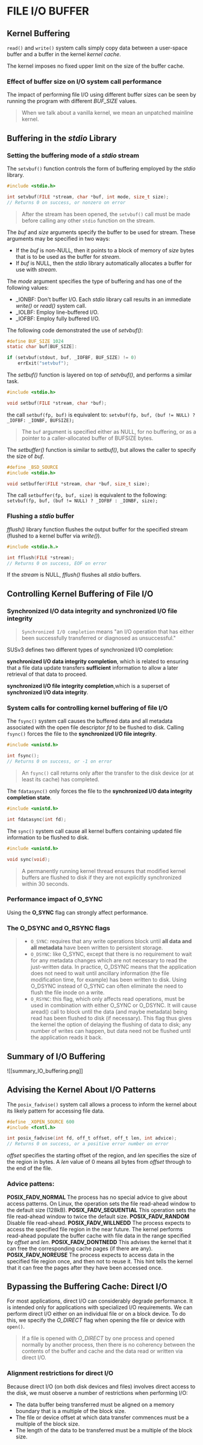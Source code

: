 # FILE I/O BUFFER

## Kernel Buffering
`read()` and `write()` system calls simply copy data between a user-space buffer and a buffer in the kernel *kernel cache*.

The kernel imposes no fixed upper limit on the size of the buffer cache.

### Effect of buffer size on I/O system call performance
The impact of performing file I/O using different buffer sizes can be seen by running the program with different *BUF_SIZE* values.

> When we talk about a vanilla kernel, we mean an unpatched mainline kernel.


## Buffering in the *stdio* Library
### Setting the buffering mode of a *stdio* stream
The `setvbuf()` function controls the form of buffering employed by the *stdio* library.
```c
#include <stdio.h>

int setvbuf(FILE *stream, char *buf, int mode, size_t size);
// Returns 0 on success, or nonzero on error
```
> After the stream has been opened, the `setvbuf()` call must be made before calling any other `stdio` function on the stream.

The *buf* and *size* arguments specify the buffer to be used for stream. These arguments may be specified in two ways:
- If the *buf* is non-NULL, then it points to a block of memory of *size* bytes that is to be used as the buffer for *stream*.
- If *buf* is NULL, then the *stdio* library automatically allocates a buffer for use with *stream*.

The *mode* argument specifies the  type of buffering and has one of the following values:
- \_IONBF: Don't buffer I/O. Each *stdio* library call results in an immediate *write()* or *read()* system call.
- \_IOLBF: Employ line-buffered I/O.
- \_IOFBF: Employ fully buffered I/O.

The following code demonstrated the use of *setvbuf()*:
```c
#define BUF_SIZE 1024
static char buf[BUF_SIZE]:

if (setvbuf(stdout, buf, _IOFBF, BUF_SIZE) != 0)
	errExit("setvbuf");
```

The *setbuf()* function is layered on top of *setvbuf()*, and performs a similar task.
```c
#include <stdio.h>

void setbuf(FILE *stream, char *buf);
```
the call `setbuf(fp, buf)` is equivalent to:
`setvbuf(fp, buf, (buf != NULL) ? _IOFBF: _IONBF, BUFSIZE);`
> The `buf` argument is specified either as NULL, for no buffering, or as a pointer to a caller-allocated buffer of BUFSIZE bytes.

The *setbuffer()* function is similar to *setbuf()*, but allows the caller to specify the size of *buf*.
```c
#define _BSD_SOURCE
#include <stdio.h>

void setbuffer(FILE *stream, char *buf, size_t size);
```
The call `setbuffer(fp, buf, size)` is equivalent to the following:
`setvbuf(fp, buf, (buf != NULL) ? _IOFBF : _IONBF, size);`


### Flushing a *stdio* buffer
*fflush()* library function flushes the output buffer for the specified stream (flushed to a kernel buffer via *write()*).

```c
#include <stdio.h.>

int fflush(FILE *stream);
// Returns 0 on success, EOF on error
```
If the *stream* is NULL, *fflush()* flushes all *stdio* buffers.


## Controlling Kernel Buffering of File I/O

### Synchronized I/O data integrity and synchronized I/O file integrity
> `Synchronized I/O completion` means "an I/O operation that has either been successfully transferred or diagnosed as unsuccessful."

SUSv3 defines two different types of synchronized I/O completion:

**synchronized I/O data integrity completion**, which is related to ensuring that a file data update transfers **sufficient** information to allow a later retrieval of that data to proceed.

**synchronized I/O file integrity completion**,which is a superset of **synchronized I/O data integrity**.


### System calls for controlling kernel buffering of file I/O
The `fsync()` system call causes the buffered data and all metadata associated with the open file descriptor *fd* to be flushed to disk. Calling `fsync()`  forces the file to the **synchronized I/O file integrity**.

```c
#include <unistd.h>

int fsync();
// Returns 0 on success, or -1 on error
```

> An `fsync()` call returns only after the transfer to the disk device (or at least its cache) has completed.

The `fdatasync()` only forces the file to the **synchronized I/O data integrity completion state**.

```c
#include <unistd.h>

int fdatasync(int fd);
```

The `sync()` system call cause all kernel buffers containing updated file information to be flushed to disk.

```c
#include <unistd.h>

void sync(void);
```

> A permanently running kernel thread ensures that modified kernel buffers are flushed to disk if they are not explicitly synchronized within 30 seconds.


### Performance impact of **O_SYNC**
Using the **O_SYNC** flag can strongly affect performance.

### The O_DSYNC and O_RSYNC flags
> - `O_SYNC`: requires that any write operations block until **all data and all metadata** have been written to persistent storage.
> - `O_DSYNC`: like O_SYNC, except that there is no requirement to wait for any metadata changes which are not necessary to read the just-written data. In practice, O_DSYNC means that the application does not need to wait until ancillary information (the file modification time, for example) has been written to disk. Using O_DSYNC instead of O_SYNC can often eliminate the need to flush the file inode on a write.
> - `O_RSYNC`: this flag, which only affects read operations, must be used in combination with either O_SYNC or O_DSYNC. It will cause aread() call to block until the data (and maybe metadata) being read has been flushed to disk (if necessary). This flag thus gives the kernel the option of delaying the flushing of data to disk; any number of writes can happen, but data need not be flushed until the application reads it back.

## Summary of I/O Buffering
![[summary_IO_buffering.png]]

## Advising the Kernel About I/O Patterns
The `posix_fadvise()` system call allows a process to inform the kernel about its likely pattern for accessing file data.

```c
#define _XOPEN_SOURCE 600
#include <fcntl.h>

int posix_fadvise(int fd, off_t offset, off_t len, int advice);
// Returns 0 on success, or a positive error number on error
```

*offset* specifies the starting offset of the region, and *len* specifies the size of the region in bytes. A *len* value of 0 means all bytes from *offset* through to the end of the file.

### Advice pattens:
**POSIX_FADV_NORMAL**
	The process has no special advice to give about access patterns. On Linux, the operation sets the file read-ahead window to the default size (128kB).
**POSIX_FADV_SEQUENTIAL**
	This operation sets the file read-ahead window to twice the default size.
**POSIX_FADV_RANDOM**
	Disable file read-ahead.
**POSIX_FADV_WILLNEDD**
	The process expects to access the specified file region in the near future. The kernel performs read-ahead populate the buffer cache with file data in the range specified by *offset* and *len*.
**POSIX_FADV_DONTNEDD**
	This advises the kernel that it can free the corresponding cache pages (if there are any).
**POSIX_FADV_NOREUSE**
	The process expects to access data in the specified file region once, and then not to reuse it. This hint tells the kernel that it can free the pages after they have been accessed once.

## Bypassing the Buffering Cache: Direct I/O
For most applications, direct I/O can considerably degrade performance. It is intended only for applications with specialized I/O requirements.
We can perform direct I/O either on an individual file or on a block device. To do this, we specify the *O_DIRECT* flag when opening the file or device with `open()`.
> If a file is opened with *O_DIRECT* by one process and opened normally by another process, then there is no coherency between the contents of the buffer and cache and the data read or written via direct I/O.

### Alignment restrictions for direct I/O
Because direct I/O (on both disk devices and files) involves direct access to the disk, we must observe a number of restrictions when performing I/O:
- The data buffer being transferred must be aligned on a memory boundary that is a multiple of the block size.
- The file or device offset at which data transfer commences must be a multiple of the block size.
- The length of the data to be transferred must be a multiple of the block size.

